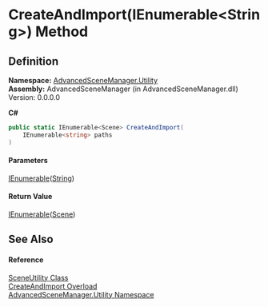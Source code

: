 # CreateAndImport(IEnumerable\<String>) Method

## Definition

**Namespace:** [AdvancedSceneManager.Utility](N_AdvancedSceneManager_Utility.md)\
**Assembly:** AdvancedSceneManager (in AdvancedSceneManager.dll) Version: 0.0.0.0

**C#**

```c#
public static IEnumerable<Scene> CreateAndImport(
	IEnumerable<string> paths
)
```

#### Parameters

&#x20; [IEnumerable](https://learn.microsoft.com/dotnet/api/system.collections.generic.ienumerable-1)([String](https://learn.microsoft.com/dotnet/api/system.string))&#x20;

#### Return Value

[IEnumerable](https://learn.microsoft.com/dotnet/api/system.collections.generic.ienumerable-1)([Scene](T_AdvancedSceneManager_Models_Scene.md))

## See Also

#### Reference

[SceneUtility Class](T_AdvancedSceneManager_Utility_SceneUtility.md)\
[CreateAndImport Overload](Overload_AdvancedSceneManager_Utility_SceneUtility_CreateAndImport.md)\
[AdvancedSceneManager.Utility Namespace](N_AdvancedSceneManager_Utility.md)
